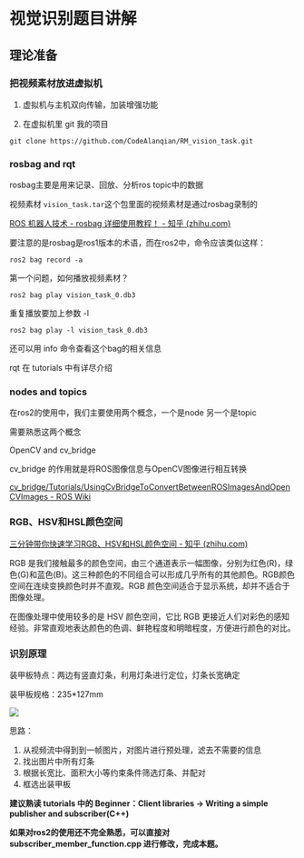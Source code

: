 # 视觉识别题目讲解



## 理论准备

### 把视频素材放进虚拟机

1. 虚拟机与主机双向传输，加装增强功能

2. 在虚拟机里 git 我的项目

```
git clone https://github.com/CodeAlanqian/RM_vision_task.git
```



### rosbag and rqt

rosbag主要是用来记录、回放、分析ros topic中的数据

视频素材 `vision_task.tar`这个包里面的视频素材是通过rosbag录制的

[ROS 机器人技术 - rosbag 详细使用教程！ - 知乎 (zhihu.com)](https://zhuanlan.zhihu.com/p/151444739)

要注意的是rosbag是ros1版本的术语，而在ros2中，命令应该类似这样：

```
ros2 bag record -a
```



第一个问题，如何播放视频素材？

```
ros2 bag play vision_task_0.db3
```



重复播放要加上参数 -l

```
ros2 bag play -l vision_task_0.db3
```

还可以用 info 命令查看这个bag的相关信息


rqt 在 tutorials 中有详尽介绍





### nodes and topics

在ros2的使用中，我们主要使用两个概念，一个是node 另一个是topic

需要熟悉这两个概念


OpenCV and cv_bridge

cv_bridge 的作用就是将ROS图像信息与OpenCV图像进行相互转换

[cv_bridge/Tutorials/UsingCvBridgeToConvertBetweenROSImagesAndOpenCVImages - ROS Wiki](http://wiki.ros.org/cv_bridge/Tutorials/UsingCvBridgeToConvertBetweenROSImagesAndOpenCVImages)





### RGB、HSV和HSL颜色空间

[三分钟带你快速学习RGB、HSV和HSL颜色空间 - 知乎 (zhihu.com)](https://zhuanlan.zhihu.com/p/67930839)

RGB 是我们接触最多的颜色空间，由三个通道表示一幅图像，分别为红色(R)，绿色(G)和蓝色(B)。这三种颜色的不同组合可以形成几乎所有的其他颜色。RGB颜色空间在连续变换颜色时并不直观。RGB 颜色空间适合于显示系统，却并不适合于图像处理。


在图像处理中使用较多的是 HSV 颜色空间，它比 RGB 更接近人们对彩色的感知经验。非常直观地表达颜色的色调、鲜艳程度和明暗程度，方便进行颜色的对比。





### 识别原理

装甲板特点：两边有竖直灯条，利用灯条进行定位，灯条长宽确定

装甲板规格：235*127mm



<img src="https://img-blog.csdnimg.cn/4db02decc2c24251b7dd86b13c62f56c.png">



思路：

1. 从视频流中得到到一帧图片，对图片进行预处理，滤去不需要的信息
2. 找出图片中所有灯条
3. 根据长宽比、面积大小等约束条件筛选灯条、并配对
4. 框选出装甲板





**建议熟读 tutorials 中的 Beginner：Client libraries -> Writing a simple publisher and subscriber(C++)**

**如果对ros2的使用还不完全熟悉，可以直接对 subscriber_member_function.cpp 进行修改，完成本题。**



